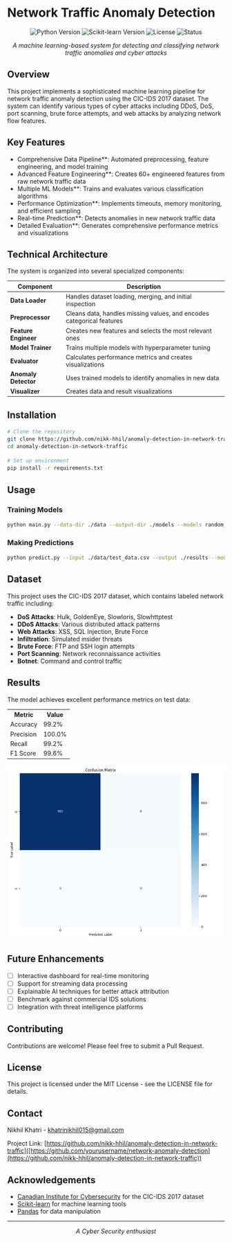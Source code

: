 # Network Traffic Anomaly Detection

<p align="center">
  <img src="https://img.shields.io/badge/Python-3.9+-blue.svg" alt="Python Version">
  <img src="https://img.shields.io/badge/scikit--learn-1.0+-green.svg" alt="Scikit-learn Version">
  <img src="https://img.shields.io/badge/License-MIT-yellow.svg" alt="License">
  <img src="https://img.shields.io/badge/Status-Active-success.svg" alt="Status">
</p>

<p align="center">
  <i>A machine learning-based system for detecting and classifying network traffic anomalies and cyber attacks</i>
</p>

##  Overview

This project implements a sophisticated machine learning pipeline for network traffic anomaly detection using the CIC-IDS 2017 dataset. The system can identify various types of cyber attacks including DDoS, DoS, port scanning, brute force attempts, and web attacks by analyzing network flow features.

##  Key Features

-  Comprehensive Data Pipeline**: Automated preprocessing, feature engineering, and model training
-  Advanced Feature Engineering**: Creates 60+ engineered features from raw network traffic data
-  Multiple ML Models**: Trains and evaluates various classification algorithms
-  Performance Optimization**: Implements timeouts, memory monitoring, and efficient sampling
-  Real-time Prediction**: Detects anomalies in new network traffic data
-  Detailed Evaluation**: Generates comprehensive performance metrics and visualizations

## Technical Architecture

The system is organized into several specialized components:

| Component | Description |
|-----------|-------------|
| **Data Loader** | Handles dataset loading, merging, and initial inspection |
| **Preprocessor** | Cleans data, handles missing values, and encodes categorical features |
| **Feature Engineer** | Creates new features and selects the most relevant ones |
| **Model Trainer** | Trains multiple models with hyperparameter tuning |
| **Evaluator** | Calculates performance metrics and creates visualizations |
| **Anomaly Detector** | Uses trained models to identify anomalies in new data |
| **Visualizer** | Creates data and result visualizations |

## Installation

```bash
# Clone the repository
git clone https://github.com/nikk-hhil/anomaly-detection-in-network-traffic.git
cd anomaly-detection-in-network-traffic

# Set up environment
pip install -r requirements.txt
```

## Usage

### Training Models

```bash
python main.py --data-dir ./data --output-dir ./models --models random_forest,logistic_regression,decision_tree
```

### Making Predictions

```bash
python predict.py --input ./data/test_data.csv --output ./results --model ./models/best_model.joblib --preprocessor ./models/preprocessor.joblib --feature-engineer ./models/feature_engineer.joblib
```

## Dataset

This project uses the CIC-IDS 2017 dataset, which contains labeled network traffic including:

- **DoS Attacks**: Hulk, GoldenEye, Slowloris, Slowhttptest
- **DDoS Attacks**: Various distributed attack patterns
- **Web Attacks**: XSS, SQL Injection, Brute Force
- **Infiltration**: Simulated insider threats
- **Brute Force**: FTP and SSH login attempts
- **Port Scanning**: Network reconnaissance activities
- **Botnet**: Command and control traffic

## Results

The model achieves excellent performance metrics on test data:

<p align="center">
  <table>
    <tr>
      <th>Metric</th>
      <th>Value</th>
    </tr>
    <tr>
      <td>Accuracy</td>
      <td>99.2%</td>
    </tr>
    <tr>
      <td>Precision</td>
      <td>100.0%</td>
    </tr>
    <tr>
      <td>Recall</td>
      <td>99.2%</td>
    </tr>
    <tr>
      <td>F1 Score</td>
      <td>99.6%</td>
    </tr>
  </table>
</p>

<p align="center">
  <img src="results/confusion_matrix.png" alt="Confusion Matrix" width="600">
</p>

## Future Enhancements

- [ ] Interactive dashboard for real-time monitoring
- [ ] Support for streaming data processing
- [ ] Explainable AI techniques for better attack attribution
- [ ] Benchmark against commercial IDS solutions
- [ ] Integration with threat intelligence platforms

## Contributing

Contributions are welcome! Please feel free to submit a Pull Request.

## License

This project is licensed under the MIT License - see the LICENSE file for details.

## Contact

Nikhil Khatri - [khatrinikhil015@gmail.com](mailto:khatrinikhil015@gmail.com)

Project Link: [https://github.com/nikk-hhil/anomaly-detection-in-network-traffic]([https://github.com/yourusername/network-anomaly-detection](https://github.com/nikk-hhil/anomaly-detection-in-network-traffic))

## Acknowledgements

- [Canadian Institute for Cybersecurity](https://www.unb.ca/cic/) for the CIC-IDS 2017 dataset
- [Scikit-learn](https://scikit-learn.org/) for machine learning tools
- [Pandas](https://pandas.pydata.org/) for data manipulation

---

<p align="center">
  <i>A Cyber Security enthusiast</i>
</p>
